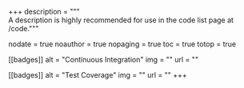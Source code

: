 +++
description = """\
  A description is highly recommended for use in the code list page at /code."""

nodate = true
noauthor = true
nopaging = true
toc = true
totop = true

[[badges]]
  alt = "Continuous Integration"
  img = ""
  url = ""

[[badges]]
  alt = "Test Coverage"
  img = ""
  url = ""
+++
